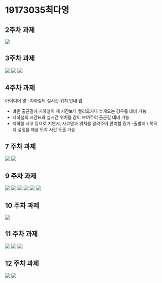 # 19173035최다영

## 2주차 과제
<img width="" height="" src="./png/DY_2.png"></img>
    
## 3주차 과제
<img width="" height="" src="./png/DY_3_1.png"></img>
<img width="" height="" src="./png/DY_3_2.png"></img>
<img width="" height="" src="./png/DY_3_3.png"></img>
    
## 4주차 과제
아이디어 명 : 지하철의 실시간 위치 안내 앱
- 바쁜 출근길에 지하철이 제 시간보다 빨리오거나 늦게오는 경우를 대비 가능
- 지하철의 시간표와 실시간 위치를 같이 보여주어 출근길 대비 가능
- 지하철 사고 등으로 지연시, 사고명과 위치를 알려주어 편리함 증가
-출발지 / 목적지 설정을 예상 도착 시간 도출 가능

## 7 주차 과제
<img width="" height="" src="./png/DY_7_1.png"></img>
<img width="" height="" src="./png/DY_7_2.png"></img>

## 9 주차 과제
<img width="" height="" src="./png/DY_9_1.png"></img>
<img width="" height="" src="./png/DY_9_2.png"></img>
<img width="" height="" src="./png/DY_9_3.png"></img>
<img width="" height="" src="./png/DY_9_4.png"></img>
<img width="" height="" src="./png/DY_9_5.png"></img>
<img width="" height="" src="./png/DY_9_6.png"></img>

## 10 주차 과제
<img width="" height="" src="./png/DY_10.png"></img>

## 11 주차 과제
<img width="" height="" src="./png/DY_11_1.png"></img>
<img width="" height="" src="./png/DY_11_2.png"></img>
<img width="" height="" src="./png/DY_11_3.png"></img>

## 12 주차 과제
<img width="" height="" src="./png/DY_12_1.png"></img>
<img width="" height="" src="./png/DY_12_2.png"></img>

